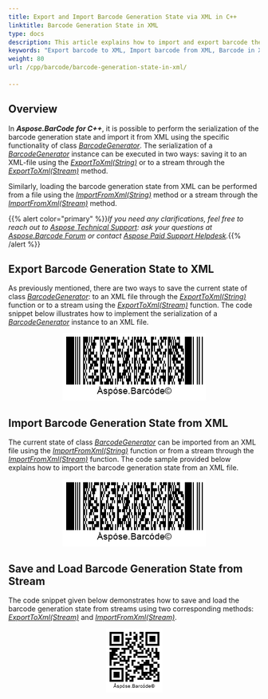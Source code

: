 ```yaml
---
title: Export and Import Barcode Generation State via XML in C++
linktitle: Barcode Generation State in XML
type: docs
description: This article explains how to import and export barcode the generation state to the XML format with C++ API or Library."
keywords: "Export barcode to XML, Import barcode from XML, Barcode in XML, Aspose.BarCode, Read Barcode C++"
weight: 80
url: /cpp/barcode/barcode-generation-state-in-xml/

---
```

 
## **Overview**
In ***Aspose.BarCode for C++***, it is possible to perform the serialization of the barcode generation state and import it from XML using the specific functionality of class [*BarcodeGenerator*](https://reference.aspose.com/barcode/net/aspose.barcode.generation/barcodegenerator). The serialization of a [*BarcodeGenerator*](https://reference.aspose.com/barcode/net/aspose.barcode.generation/barcodegenerator) instance can be executed in two ways: saving it to an XML-file using the [*ExportToXml(String)*](https://reference.aspose.com/barcode/net/aspose.barcode.generation.barcodegenerator/exporttoxml/methods/1) or to a stream through the [*ExportToXml(Stream)*](https://reference.aspose.com/barcode/net/aspose.barcode.generation/barcodegenerator/methods/exporttoxml) method.  
  
Similarly, loading the barcode generation state from XML can be performed from a file using the [*ImportFromXml(String)*](https://reference.aspose.com/barcode/net/aspose.barcode.generation.barcodegenerator/importfromxml/methods/1) method or a stream through the [*ImportFromXml(Stream)*](https://reference.aspose.com/barcode/net/aspose.barcode.generation/barcodegenerator/methods/importfromxml) method.
  
{{% alert color="primary" %}}*If you need any clarifications, feel free to reach out to [Aspose Technical Support](/barcode/net/technical-support/): ask your questions at [Aspose.Barcode Forum](https://forum.aspose.com/c/barcode/13) or contact [Aspose Paid Support Helpdesk](https://helpdesk.aspose.com/).*{{% /alert %}}

## **Export Barcode Generation State to XML**
As previously mentioned, there are two ways to save the current state of class [*BarcodeGenerator*](https://reference.aspose.com/barcode/net/aspose.barcode.generation/barcodegenerator): to an XML file through the [*ExportToXml(String)*](https://reference.aspose.com/barcode/net/aspose.barcode.generation.barcodegenerator/exporttoxml/methods/1) function or to a stream using the [*ExportToXml(Stream)*](https://reference.aspose.com/barcode/net/aspose.barcode.generation/barcodegenerator/methods/exporttoxml) function. The code snippet below illustrates how to implement the serialization of a [*BarcodeGenerator*](https://reference.aspose.com/barcode/net/aspose.barcode.generation/barcodegenerator) instance to an XML file.   

<p align="center"><img src="barcodegeneratororiginal.png"></p>

## **Import Barcode Generation State from XML**
The current state of class [*BarcodeGenerator*](https://reference.aspose.com/barcode/net/aspose.barcode.generation/barcodegenerator) can be imported from an XML file using the [*ImportFromXml(String)*](https://reference.aspose.com/barcode/net/aspose.barcode.generation.barcodegenerator/importfromxml/methods/1) function or from a stream through the [*ImportFromXml(Stream)*](https://reference.aspose.com/barcode/net/aspose.barcode.generation/barcodegenerator/methods/importfromxml) function. The code sample provided below explains how to import the barcode generation state from an XML file.   

<p align="center"><img src="barcodegeneratorloaded.png"></p>

## **Save and Load Barcode Generation State from Stream**
The code snippet given below demonstrates how to save and load the barcode generation state from streams using two corresponding methods: [*ExportToXml(Stream)*](https://reference.aspose.com/barcode/net/aspose.barcode.generation/barcodegenerator/methods/exporttoxml) and [*ImportFromXml(Stream)*](https://reference.aspose.com/barcode/net/aspose.barcode.generation/barcodegenerator/methods/importfromxml). 

<p align="center"><img src="barcodegeneratorfromstream.png"></p>
